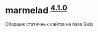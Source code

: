 # marmelad <sup>[4.1.0](https://github.com/yunusga/marmelad/blob/feature/back-to-future/CHANGELOG.md#400-07082017)</sup>
Сборщик статичных сайтов на базе Gulp
